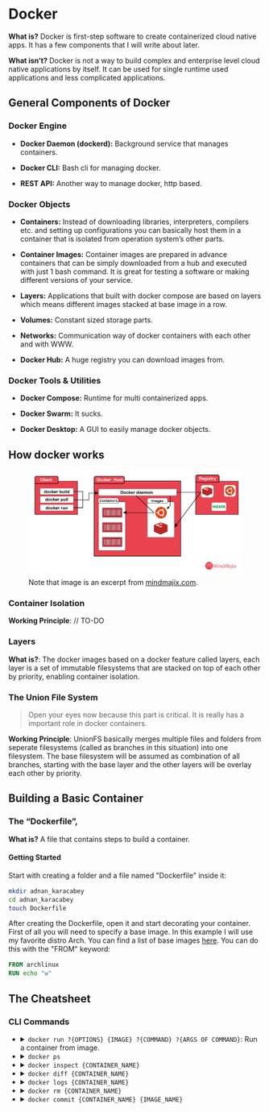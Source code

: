 # Docker

**What is?** Docker is first-step software to create containerized cloud native apps. It has a few components that I will write about later.

**What isn’t?** Docker is not a way to build complex and enterprise level cloud native applications by itself. It can be used for single runtime used applications and less complicated applications.

## General Components of Docker

### Docker Engine

- **Docker Daemon (dockerd):** Background service that manages containers.
    
- **Docker CLI:** Bash cli for managing docker.
    
- **REST API:** Another way to manage docker, http based.


### Docker Objects

- **Containers:** Instead of downloading libraries, interpreters, compilers etc. and setting up configurations you can basically host them in a container that is isolated from operation system’s other parts.
    
- **Container Images:** Container images are prepared in advance containers that can be simply downloaded from a hub and executed with just 1 bash command. It is great for testing a software or making different versions of your service.
    
- **Layers:** Applications that built with docker compose are based on layers which means different images stacked at base image in a row.
    
- **Volumes:** Constant sized storage parts.
    
- **Networks:** Communication way of docker containers with each other and with WWW.
    
- **Docker Hub:** A huge registry you can download images from.
    

### Docker Tools & Utilities

- **Docker Compose:** Runtime for multi containerized apps.
    
- **Docker Swarm:** It sucks.
    
- **Docker Desktop:** A GUI to easily manage docker objects.

## How docker works
<figure>
    <img src="../sources/mindmajix_docker_architecture.png" alt="Docker architecture">
    <figcaption>Note that image is an excerpt from <a target="_blank" href="https://mindmajix.com/what-is-docker-how-docker-works" >mindmajix.com</a>.</figcaption>
</figure>

### Container Isolation
**Working Principle**: // TO-DO
### Layers
**What is?**: The docker images based on a docker feature called layers, each layer is a set of immutable filesystems that are stacked on top of each other by priority, enabling container isolation.

### The Union File System
> Open your eyes now because this part is critical. It is really has a important role in docker containers.

**Working Principle**: UnionFS basically merges multiple files and folders from seperate filesystems (called as branches in this situation) into one filesystem. The base filesystem will be assumed as combination of all branches, starting with the base layer and the other layers will be overlay each other by priority. 

## Building a Basic Container
### The “Dockerfile”,
**What is?** A file that contains steps to build a container.
#### **Getting Started**
Start with creating a folder and a file named "Dockerfile" inside it:
```bash
mkdir adnan_karacabey
cd adnan_karacabey
touch Dockerfile
```
After creating the Dockerfile, open it and start decorating your container. First of all you will need to specify a base image. In this example I will use my favorite distro Arch. You can find a list of base images [here](https://hub.docker.com/). You can do this with the "FROM" keyword:
```Dockerfile
FROM archlinux
RUN echo "w"
```

## The Cheatsheet
### CLI Commands
- <details>
  <summary><code>docker run ?{OPTIONS} {IMAGE} ?{COMMAND} ?{ARGS OF COMMAND}</code>: Run a container from image.</summary>
  <br/>

  - OPTIONS (Optional): Put here what options would you like to use while running your container.
  - IMAGE: Name of your image.
  - COMMAND (Optional): The bash command you want to run in your container.
  - ARGS OF COMMAND (Optional): Arguments of your command.
  <br/>
  <details>
    <summary>Available options</summary>
    <ul>
      <li>
        <code>--add-host {host}:{ip}</code>: Bind a hostname to ip.
        <ul>
          <li>HOST: Hostname to bind.</li>
          <li>IP: IP to bind.</li>
        </ul>
      </p>
      <li><code>-a </code></li>
      <li><code>-c {INT}</code>: CPU shares allowed to this container. Default: 1024</li>
      <li><code>-d</code>: Detach container from your current bash. It will be runned in background.</li>
      <li><code>-e {ENV_VAR}</code>: Set an environment variable.</li>
      <li><code>-h {HOSTNAME}</code>: Set a hostname for your container.</li>
      <li><code>-i</code>: Interactive mode. It will open a bash in your container.</li>
      <li><code>-l "{NAME}={VALUE}"</code>: Basically adds a tag to your container to be able to find it later.</li>
      <li><code>-q</code></li>
      <li><code>-m {MEMORY}</code>: Set memory limit for your container.</li>
      <li><code>--name {CONTAINER_NAME}</code>: Set a name for your container.</li>
      <li><code>--network {NETWORK}</code>: Connect container to a network.</li>
      <li><code>-p {PORT}:{PORT}</code>: Bind a port to another port.</li>
      <li><code>-rm</code>: Remove container after it is stopped.</li>
      <li><code>-t {TIMEOUT}</code>: Set a timeout for your container.</li>
      <li><code>-u {USER}</code>: Set a user for your container.</li>
      <li><code>-v {PATH}:{PATH}</code>: Bind a path to another path.</li>
      <li><code>--volume {LIST}</code>: Bind mounts to your container.</li>
      <li><code>-w {PATH}</code>: Set a working directory for your container.
    </ul>
    <blockquote><b>Example:</b> TO DO</blockquote>
  </details>
- <details>
  <summary><code>docker ps</code><summary>
  </details>
- <details>
  <summary><code>docker inspect {CONTAINER_NAME}</code><summary></details>
- <details>
  <summary><code>docker diff {CONTAINER_NAME}</code><summary>
  </details>
- <details>
  <summary><code>docker logs {CONTAINER_NAME}</code><summary>
  </details>
- <details>
  <summary><code>docker rm {CONTAINER_NAME}</code><summary>
  </details>
- <details>
  <summary><code>docker commit {CONTAINER_NAME} {IMAGE_NAME}</code><summary>
  </details>